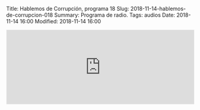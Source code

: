 Title: Hablemos de Corrupción, programa 18
Slug: 2018-11-14-hablemos-de-corrupcion-018
Summary: Programa de radio.
Tags: audios
Date: 2018-11-14 16:00
Modified: 2018-11-14 16:00


<iframe id='audio_35804173' frameborder='0' allowfullscreen='' scrolling='no' height='200' style='border:1px solid #EEE; box-sizing:border-box; width:100%;' src="https://mx.ivoox.com/es/player_ej_35804173_4_1.html?c1=ff6600"></iframe>
